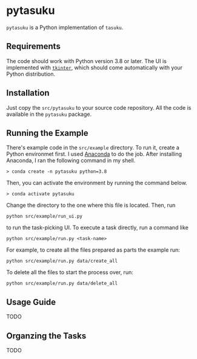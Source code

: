 # pytasuku

`pytasuku` is a Python implementation of `tasuku`.

## Requirements

The code should work with Python version 3.8 or later. The UI is implemented with [`tkinter`](https://docs.python.org/3/library/tkinter.html), which should come automatically with your Python distribution.

## Installation

Just copy the `src/pytasuku` to your source code repository. All the code is available in the `pytasuku` package.

## Running the Example

There's example code in the `src/example` directory. To run it, create a Python environmet first. I used [Anaconda](https://www.anaconda.com/) to do the job. After installing Anaconda, I ran the following command in my shell.

```
> conda create -n pytasuku python=3.8
```

Then, you can activate the environment by running the command below.

```
> conda activate pytasuku
```

Change the directory to the one where this file is located. Then, run

```
python src/example/run_ui.py
```

to run the task-picking UI. To execute a task directly, run a command like

```
python src/example/run.py <task-name>
```

For example, to create all the files prepared as parts the example run:

```
python src/example/run.py data/create_all
```

To delete all the files to start the process over, run:

```
python src/example/run.py data/delete_all
```

## Usage Guide

TODO

## Organzing the Tasks

TODO